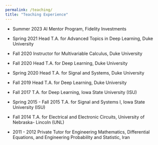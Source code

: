 ```yaml
---
permalink: /teaching/
title: "Teaching Experience"
---
```

- Summer 2023 AI Mentor Program, Fidelity Investments
  
- Spring 2021 Head T.A. for Advanced Topics in Deep Learning, Duke University

- Fall 2020 Instructor for Multivariable Calculus, Duke University

- Fall 2020 Head T.A. for Deep Learning, Duke University

- Spring 2020 Head T.A. for Signal and Systems, Duke University

- Fall 2019 Head T.A. for Deep Learning, Duke University

- Fall 2017 T.A. for Deep Learning, Iowa State University (ISU)

- Spring 2015 - Fall 2015 T.A. for Signal and Systems I, Iowa State University (ISU)

- Fall 2014 T.A. for Electrical and Electronic Circuits, University of Nebraska- Lincoln (UNL)

- 2011 - 2012 Private Tutor for Engineering Mathematics, Differential Equations, and Engineering Probability and Statistic, Iran
